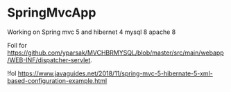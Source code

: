 # SpringMvcApp
Working on Spring mvc 5 and hibernet 4 mysql 8 apache 8 


Foll for 
https://github.com/yparsak/MVCHBRMYSQL/blob/master/src/main/webapp/WEB-INF/dispatcher-servlet.


!fol
https://www.javaguides.net/2018/11/spring-mvc-5-hibernate-5-xml-based-configuration-example.html
